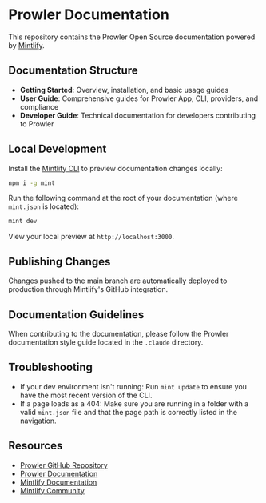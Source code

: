 # Prowler Documentation

This repository contains the Prowler Open Source documentation powered by [Mintlify](https://mintlify.com).

## Documentation Structure

- **Getting Started**: Overview, installation, and basic usage guides
- **User Guide**: Comprehensive guides for Prowler App, CLI, providers, and compliance
- **Developer Guide**: Technical documentation for developers contributing to Prowler

## Local Development

Install the [Mintlify CLI](https://www.npmjs.com/package/mint) to preview documentation changes locally:

```bash
npm i -g mint
```

Run the following command at the root of your documentation (where `mint.json` is located):

```bash
mint dev
```

View your local preview at `http://localhost:3000`.

## Publishing Changes

Changes pushed to the main branch are automatically deployed to production through Mintlify's GitHub integration.

## Documentation Guidelines

When contributing to the documentation, please follow the Prowler documentation style guide located in the `.claude` directory.

## Troubleshooting

- If your dev environment isn't running: Run `mint update` to ensure you have the most recent version of the CLI.
- If a page loads as a 404: Make sure you are running in a folder with a valid `mint.json` file and that the page path is correctly listed in the navigation.

## Resources

- [Prowler GitHub Repository](https://github.com/prowler-cloud/prowler)
- [Prowler Documentation](https://docs.prowler.com/)
- [Mintlify Documentation](https://mintlify.com/docs)
- [Mintlify Community](https://mintlify.com/community)
